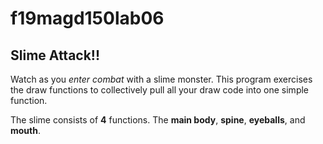 # f19magd150lab06
## Slime Attack!!
Watch as you _enter combat_ with a slime monster. This program exercises the draw functions to collectively pull all your draw code into one simple function.

The slime consists of **4** functions. The **main body**, **spine**, **eyeballs**, and **mouth**.
